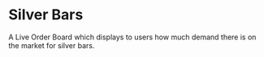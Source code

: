 # Silver Bars
A Live Order Board which displays to users how much demand there is on the market for silver bars.